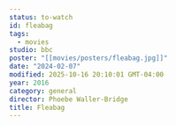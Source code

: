 ```yaml
---
status: to-watch
id: fleabag
tags:
  - movies
studio: bbc
poster: "[[movies/posters/fleabag.jpg]]"
date: "2024-02-07"
modified: 2025-10-16 20:10:01 GMT-04:00
year: 2016
category: general
director: Phoebe Waller-Bridge
title: Fleabag
---
```


